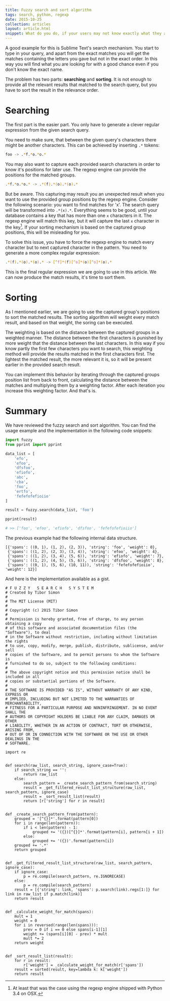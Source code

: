 ```yaml
---
title: Fuzzy search and sort algorithm
tags: search, python, regexp
date: 2015-10-25
collection: articles
layout: article.html
snippet: What do you do, if your users may not know exactly what they are looking for while typing into a search field. You can try to provide all relevant matches based on the typed in characters. Time to search in a fuzzy way.
---
```



A good example for this is Sublime Text's search mechanism. You start to type in your query, and apart from
the exact matches you will get the matches containing the letters you gave but not in the exact order. In this
way you will find what you are looking for with a good chance even if you don't know the exact name.

The problem has two parts: __searching__ and __sorting__. It is not enough to provide all the relevant results that matched to
the search query, but you have to sort the result in the relevance order.

# Searching

The first part is the easier part. You only have to generate a clever regular expression from the
given search query.

You need to make sure, that between the given query's characters there might be another characters.
This can be achieved by inserting `.*` tokens:

``` bash
foo -> .*f.*o.*o.*
```

You may also want to capture each provided search characters in order to know it's positions for later use.
The regexp engine can provide the positions for the matched groups.

``` bash
.*f.*o.*o.* -> .*(f).*(o).*(o).*
```

But be aware. This capturing may result you an unexpected result when you want to use the provided group
positions by the regexp engine. Consider the following scenario: you want to find matches for 'x'. The
search query will be transformed into `.*(x).*`. Everything seems to be good, until your database contains
 a key that has more than one `x` characters in it. The regexp engine will match this key, but it will
capture the last `x` character in the key[^1]. If your sorting mechanism is based on the captured group
positions, this will be misleading for you.

To solve this issue, you have to force the regexp engine to match every character but to next captured character in the pattern.
You need to generate a more complex regular expression:

``` bash
.*(f).*(o).*(o).* -> [^f]*(f)[^o]*(o)[^o]*(o).*
```

This is the final regular expression we are going to use in this article. We can now produce the match
results, it's time to sort them.

# Sorting

As I mentioned earlier, we are going to use the captured group's positions to sort the matched results.
The sorting algorithm will weight every match result, and based on that weight, the soring can be executed.

The weighting is based on the distance between the captured groups in a weighted manner. The distance between the first
characters is punished by more weight that the distance between the last characters. In this way if you know partly the first few characters
you want to search, this weighting method will provide the results matched in the first characters first. The lightest the matched result, the
more relevant it is, so it will be present earlier in the provided search result.

You can implement this behavior by iterating through the captured groups position list from back to front, calculating the distance between the matches and
multiplying them by a weighting factor. After each iteration you increase this weighting factor. And that's is.

# Summary

We have reviewed the fuzzy search and sort algorithm. You can find the usage example and the implementation in the following code snippets:

``` python
import fuzzy
from pprint import pprint

data_list = [
    'efo',
    'efoo',
    'dfsfoo',
    'efiofo',
    'abc',
    'cba',
    'foo',
    'ertfo',
    'fefefofefioiio'
]

result = fuzzy.search(data_list, 'foo')

pprint(result)

# >> ['foo', 'efoo', 'efiofo', 'dfsfoo', 'fefefofefioiio']
```

The previous example had the following internal data structure.

```
[{'spans': ((0, 1), (1, 2), (2, 3)), 'string': 'foo', 'weight': 0},
 {'spans': ((1, 2), (2, 3), (3, 4)), 'string': 'efoo', 'weight': 4},
 {'spans': ((1, 2), (3, 4), (5, 6)), 'string': 'efiofo', 'weight': 7},
 {'spans': ((1, 2), (4, 5), (5, 6)), 'string': 'dfsfoo', 'weight': 8},
 {'spans': ((0, 1), (5, 6), (10, 11)), 'string': 'fefefofefioiio', 'weight': 12}]
```

And here is the implementation available as a gist.

```
# F U Z Z Y   S E A R C H   S Y S T E M
# Created by Tibor Simon
#
# The MIT License (MIT)
#
# Copyright (c) 2015 Tibor Simon
#
# Permission is hereby granted, free of charge, to any person obtaining a copy
# of this software and associated documentation files (the "Software"), to deal
# in the Software without restriction, including without limitation the rights
# to use, copy, modify, merge, publish, distribute, sublicense, and/or sell
# copies of the Software, and to permit persons to whom the Software is
# furnished to do so, subject to the following conditions:
#
# The above copyright notice and this permission notice shall be included in all
# copies or substantial portions of the Software.
#
# THE SOFTWARE IS PROVIDED "AS IS", WITHOUT WARRANTY OF ANY KIND, EXPRESS OR
# IMPLIED, INCLUDING BUT NOT LIMITED TO THE WARRANTIES OF MERCHANTABILITY,
# FITNESS FOR A PARTICULAR PURPOSE AND NONINFRINGEMENT. IN NO EVENT SHALL THE
# AUTHORS OR COPYRIGHT HOLDERS BE LIABLE FOR ANY CLAIM, DAMAGES OR OTHER
# LIABILITY, WHETHER IN AN ACTION OF CONTRACT, TORT OR OTHERWISE, ARISING FROM,
# OUT OF OR IN CONNECTION WITH THE SOFTWARE OR THE USE OR OTHER DEALINGS IN THE
# SOFTWARE.

import re


def search(raw_list, search_string, ignore_case=True):
    if search_string == '':
        return raw_list
    else:
        search_pattern = _create_search_pattern_from(search_string)
        result = _get_filtered_result_list_structure(raw_list, search_pattern, ignore_case)
        result = _sort_result_list(result)
        return [r['string'] for r in result]


def _create_search_pattern_from(pattern):
    grouped = '[^{}]*'.format(pattern[0])
    for i in range(len(pattern)):
        if i < len(pattern) - 1:
            grouped += '({})[^{}]*'.format(pattern[i], pattern[i + 1])
        else:
            grouped += '({})'.format(pattern[i])
    grouped += '.*'
    return grouped


def _get_filtered_result_list_structure(raw_list, search_pattern, ignore_case):
    if ignore_case:
        p = re.compile(search_pattern, re.IGNORECASE)
    else:
        p = re.compile(search_pattern)
    result = [{'string': link, 'spans': p.search(link).regs[1:]} for link in raw_list if p.match(link)]
    return result


def _calculate_weight_for_match(spans):
    mult = 1
    weight = 0
    for i in reversed(range(len(spans))):
        prev = 0 if i == 0 else spans[i-1][1]
        weight += (spans[i][0] - prev) * mult
        mult *= 2
    return weight


def _sort_result_list(result):
    for r in result:
        r['weight'] = _calculate_weight_for_match(r['spans'])
    result = sorted(result, key=lambda k: k['weight'])
    return result
```

[^1]: At least that was the case using the regexp engine shipped with Python 3.4 on OSX.

